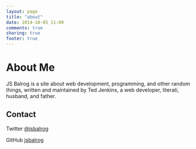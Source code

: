 ```yaml
---
layout: page
title: "about"
date: 2014-10-05 11:09
comments: true
sharing: true
footer: true
---
```

# About Me
JS Balrog is a site about web development, programming, and other random things,
written and maintained by Ted Jenkins, a web developer, literati,
husband, and father.

## Contact
Twitter [@jsbalrog](https://www.twitter.com/jsbalrog)

GitHub [jsbalrog](https://github.com/jsbalrog)
